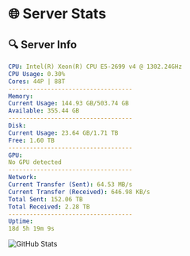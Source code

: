 # 🌐 Server Stats
## 🔍 Server Info
```yaml
CPU: Intel(R) Xeon(R) CPU E5-2699 v4 @ 1302.24GHz
CPU Usage: 0.30%
Cores: 44P | 88T
-----------------------------------
Memory:
Current Usage: 144.93 GB/503.74 GB
Available: 355.44 GB
-----------------------------------
Disk:
Current Usage: 23.64 GB/1.71 TB
Free: 1.60 TB
-----------------------------------
GPU:
No GPU detected
-----------------------------------
Network:
Current Transfer (Sent): 64.53 MB/s
Current Transfer (Received): 646.98 KB/s
Total Sent: 152.06 TB
Total Received: 2.28 TB
-----------------------------------
Uptime:
18d 5h 19m 9s
```
![GitHub Stats](https://img.shields.io/badge/Updated-2025-02-26_04:02:27-blue)